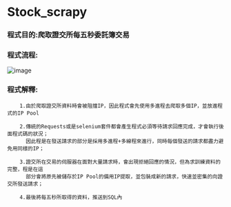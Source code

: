 # Stock_scrapy 
### 程式目的:爬取證交所每五秒委託簿交易
### 程式流程: 
![image](https://i.imgur.com/yfgHt8Q.jpg)
### 程式解釋:
        1.由於爬取證交所資料時會被阻擋IP，因此程式會先使用多進程去爬取多個IP，並放進程式的IP Pool
        
        2.傳統的Requests或是selenium套件都會產生程式必須等待請求回應完成，才會執行後面程式碼的狀況；
          因此程是在發送請求的部分是採用多進程+多線程來進行，同時每個發送的請求都盡力避免用同樣的IP；
          
        3.證交所在交易的伺服器在面對大量請求時，會出現拒絕回應的情況，但為求訓練資料的完整，程是在這
          部分會將原先被儲存於IP Pool的備用IP提取，並包裝成新的請求，快速並密集的向證交所發送請求；
          
        4.最後將每五秒所取得的資料，推送到SQL內
